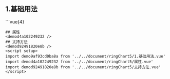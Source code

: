 ## 1.基础用法
<demo9af93cd0ba8a />
```vue{4}
<template>
    <ring-chart-5 ref="chartRef" v-bind="chartOption"></ring-chart-5>
</template>

<script setup>
import { ref, onMounted } from 'vue';

const chartRef = ref();

const seriesData = [
    { value: 1048, name: '正常' },
    { value: 735, name: '故障' },
    { value: 580, name: '告警' },
    { value: 484, name: '离线' },
    { value: 123, name: '危险' }
];
// 组合配置项
const chartOption = {
    seriesData
};

onMounted(() => chartRef.value.renderChart());
</script>
<style lang="scss" scoped>
.zrx-chart {
    height: 664px;
    background-color: rgb(3, 43, 68);
}
</style>
```
## 属性
<demod4a102249232 />
## 支持方法
<demod92491820e8b />
<script setup>
import demo9af93cd0ba8a from '../../document/ringChart5/1.基础用法.vue'
import demod4a102249232 from '../../document/ringChart5/属性.vue'
import demod92491820e8b from '../../document/ringChart5/支持方法.vue'
</script>